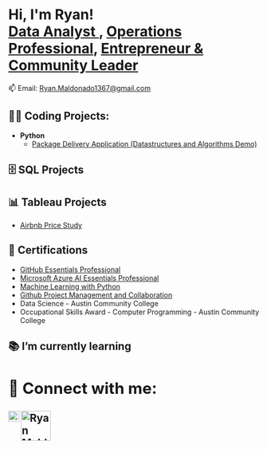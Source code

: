 <h1>Hi, I'm Ryan!<br/><a href="https://github.com/rm1367">Data Analyst </a>, <a href="https://www.linkedin.com/in/ryan-maldonado-ms/"> Operations Professional</a>, <a href="https://www.austinwestieacademy.com/"> Entrepreneur & Community Leader</a></h1>

📫 Email: Ryan.Maldonado1367@gmail.com

<h2>👨‍💻 Coding Projects:</h2>

- <b>Python</b>
  - [Package Delivery Application (Datastructures and Algorithms Demo)](https://github.com/joshmadakor1/Package-Delivery-Pathfinding-Algorithm)



<h2> 🗄️ SQL Projects </h2>


<h2> 📊 Tableau Projects </h2>

- [Airbnb Price Study](https://github.com/rm1367/Airbnb-Price-Study/tree/main)


<h2> 🏫 Certifications</h2>

- [GitHub Essentials Professional](https://www.linkedin.com/learning/certificates/644c87deb6a1d00ccea542de278e33888e17331484d9e6dd37a7b973cd9aad70?trk=share_certificate)
- [Microsoft Azure AI Essentials Professional](https://www.linkedin.com/learning/certificates/f43c472e6a25b90fdff165ce11339ec361c7ff4d599c181934d74e65f889256f)
- [Machine Learning with Python](https://www.linkedin.com/learning/certificates/1aeaedcd32a72d8623625670f98da44948997791093d3180ff8631155b28a786)
- [Github Project Management and Collaboration](https://www.linkedin.com/learning/certificates/ca5ff448c53ebf51f25fa8dc501cf57cae76a920193d89db197c636de905d7aa)
- Data Science - Austin Community College
- Occupational Skills Award - Computer Programming - Austin Community College


<h2> 📚 I’m currently learning<h/2>


<h2> 🤳 Connect with me:</h2>

[<img align="left" alt="Ryan Maldonaod | LinkedIn" width="22px" src="https://cdn.jsdelivr.net/npm/simple-icons@v3/icons/linkedin.svg" />][linkedin]
[<img align="left" alt="Ryan Maldonado | Tableau" width="60px" src="https://www.tableau.com/themes/custom/tableau_www/logo.v2.svg" />][Tableau]

[Tableau]: https://public.tableau.com/app/profile/ryan.maldonado/vizzes
[linkedin]: https://www.linkedin.com/in/ryan-maldonado-ms/

<!--

Here are some ideas to get you started:

- 🔭 I’m currently working on ...
- 🌱 I’m currently learning ...
- 👯 I’m looking to collaborate on ...
- 🤔 I’m looking for help with ...
- 💬 Ask me about ...
- 📫 How to reach me: ...
- 😄 Pronouns: ...
- ⚡ Fun fact: ...
-->
